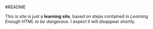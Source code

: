 #README

This is site is just a **learning site**, based on steps contained in *Learning Enough HTML to be dangerous*.  I expect it will disappear shortly.
